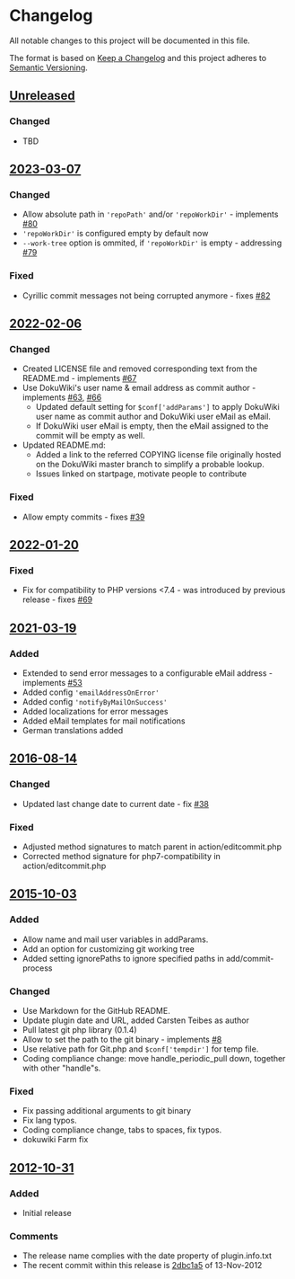 # Changelog

All notable changes to this project will be documented in this file.

The format is based on [Keep a Changelog](http://keepachangelog.com/)
and this project adheres to [Semantic Versioning](http://semver.org/).

<!-- Format restrictions - see https://common-changelog.org and https://keepachangelog.com/ for details -->
<!-- Each Release must start with a line for the release version of exactly this format: ## [version] -->
<!-- The subsequent comment lines start with a space - not to irritate the release scripts parser!
 ## [yyyy-mm-dd]
 <empty line> - optional sub sections may follow like:
 ### Added:
 - This feature was added
 <empty line>
 ### Changed:
 - This feature was changed
 <empty line>
 ### Removed:
 - This feature was removed
 <empty line>
 ### Fixed:
 - This issue was fixed
 <empty line>
 <empty line> - next line is the starting of the previous release
 ## [yyyy-mm-dd]
 <empty line>
 <...>
 !!! In addition the compare URL links are to be maintained at the end of this CHANGELOG.md as follows.
     These links provide direct access to the GitHub compare vs. the previous release.
     The particular link of a released version will be copied to the release notes of a release accordingly.
     At the end of this file appropriate compare links have to be maintained for each release version in format:
 
  +-current release version
  |
  |            +-URL to this repo               previous release version tag-+            +-current release version tag
  |            |                                                             |            |
 [yyyy-mm-dd]: https://github.com/woolfg/dokuwiki-plugin-gitbacked/compare/vYYYY-MM-DD..vYYYY-MM-DD
-->
<!--
## [Unreleased]

### Added
- TBD

### Changed
- TBD

### Deprecated
- TBD

###	Removed
- TBD

### Fixed
- TBD

###	Security
- TBD
-->

## [Unreleased]

### Changed
- TBD


## [2023-03-07]

### Changed
- Allow absolute path in `'repoPath'` and/or `'repoWorkDir'` - implements [#80]
- `'repoWorkDir'` is configured empty by default now
- `--work-tree` option is ommited, if `'repoWorkDir'` is empty - addressing [#79]

### Fixed
- Cyrillic commit messages not being corrupted anymore - fixes [#82]


## [2022-02-06]

### Changed
- Created LICENSE file and removed corresponding text from the README.md - implements [#67]
- Use DokuWiki's user name & email address as commit author - implements [#63], [#66]
  - Updated default setting for `$conf['addParams']` to apply DokuWiki user name as commit author and DokuWiki user eMail as eMail.
  - If DokuWiki user eMail is empty, then the eMail assigned to the commit will be empty as well.
- Updated README.md:
  - Added a link to the referred COPYING license file originally hosted on the DokuWiki master branch to simplify a probable lookup.
  - Issues linked on startpage, motivate people to contribute

### Fixed
- Allow empty commits - fixes [#39]


## [2022-01-20]

### Fixed
- Fix for compatibility to PHP versions <7.4 - was introduced by previous release - fixes [#69]


## [2021-03-19]

### Added
- Extended to send error messages to a configurable eMail address - implements [#53]
- Added config `'emailAddressOnError'`
- Added config `'notifyByMailOnSuccess'`
- Added localizations for error messages
- Added eMail templates for mail notifications
- German translations added


## [2016-08-14]

### Changed
- Updated last change date to current date - fix [#38]

### Fixed
- Adjusted method signatures to match parent in action/editcommit.php
- Corrected method signature for php7-compatibility in action/editcommit.php


## [2015-10-03]

### Added
- Allow name and mail user variables in addParams.
- Add an option for customizing git working tree
- Added setting ignorePaths to ignore specified paths in add/commit-process

### Changed
- Use Markdown for the GitHub README.
- Update plugin date and URL, added Carsten Teibes as author
- Pull latest git php library (0.1.4)
- Allow to set the path to the git binary - implements [#8]
- Use relative path for Git.php and `$conf['tempdir']` for temp file.
- Coding compliance change: move handle_periodic_pull down, together with other "handle"s.

### Fixed
- Fix passing additional arguments to git binary
- Fix lang typos.
- Coding compliance change, tabs to spaces, fix typos.
- dokuwiki Farm fix


## [2012-10-31]

### Added
- Initial release

### Comments
- The release name complies with the date property of plugin.info.txt
- The recent commit within this release is [2dbc1a5](https://github.com/woolfg/dokuwiki-plugin-gitbacked/commit/2dbc1a5564516b801dbda239b68152edb5be0303) of 13-Nov-2012

<!--
## []

### NeverReleased
- This is just a dummy placeholder to make the parser of GHCICD/release-notes-from-changelog@v1 happy!
-->

[Unreleased]: https://github.com/woolfg/dokuwiki-plugin-gitbacked/compare/v2023-03-07..HEAD
[2023-03-07]: https://github.com/woolfg/dokuwiki-plugin-gitbacked/compare/v2022-02-06..v2023-03-07
[2022-02-06]: https://github.com/woolfg/dokuwiki-plugin-gitbacked/compare/v2022-01-20..v2022-02-06
[2022-01-20]: https://github.com/woolfg/dokuwiki-plugin-gitbacked/compare/v2021-03-19..v2022-01-20
[2021-03-19]: https://github.com/woolfg/dokuwiki-plugin-gitbacked/compare/v2016-08-14..v2021-03-19
[2016-08-14]: https://github.com/woolfg/dokuwiki-plugin-gitbacked/compare/v2015-10-03..v2016-08-14
[2015-10-03]: https://github.com/woolfg/dokuwiki-plugin-gitbacked/compare/v2012-10-31..v2015-10-03
[2012-10-31]: https://github.com/woolfg/dokuwiki-plugin-gitbacked/releases/tag/v2012-10-31
[#82]: https://github.com/woolfg/dokuwiki-plugin-gitbacked/issues/82
[#80]: https://github.com/woolfg/dokuwiki-plugin-gitbacked/issues/80
[#79]: https://github.com/woolfg/dokuwiki-plugin-gitbacked/issues/79
[#69]: https://github.com/woolfg/dokuwiki-plugin-gitbacked/issues/69
[#67]: https://github.com/woolfg/dokuwiki-plugin-gitbacked/issues/67
[#66]: https://github.com/woolfg/dokuwiki-plugin-gitbacked/issues/66
[#63]: https://github.com/woolfg/dokuwiki-plugin-gitbacked/issues/63
[#53]: https://github.com/woolfg/dokuwiki-plugin-gitbacked/issues/53
[#39]: https://github.com/woolfg/dokuwiki-plugin-gitbacked/issues/39
[#38]: https://github.com/woolfg/dokuwiki-plugin-gitbacked/issues/38
[#8]: https://github.com/woolfg/dokuwiki-plugin-gitbacked/issues/8
